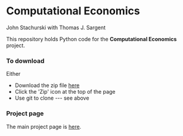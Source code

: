Computational Economics
===========================

John Stachurski with Thomas J. Sargent

This repository holds Python code for the **Computational Economics** project.  

### To download

Either

* Download the zip file [here](https://github.com/jstac/comp-econ/archive/master.zip)
* Click the 'Zip' icon at the top of the page
* Use git to clone --- see above

### Project page

The main project page is [here](http://jstac.github.com/comp-econ).
